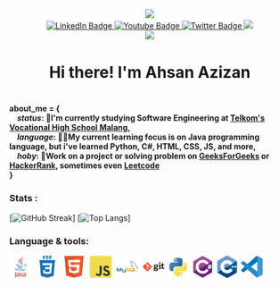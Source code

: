 <div id="header" align="center">
  <img src="https://media.giphy.com/media/qgQUggAC3Pfv687qPC/giphy.gif" width="300"/>
  <div id="badges">
    <a href="https://www.linkedin.com/in/ahsan-awadullah-33908b250">
      <img src="https://img.shields.io/badge/LinkedIn-blue?style=for-the-badge&logo=linkedin&logoColor=white" alt="LinkedIn Badge"/>
    </a>
    <a href="https://www.youtube.com/channel/UCQ14vY0vDOJen3g2kfR5utw">
      <img src="https://img.shields.io/badge/YouTube-red?style=for-the-badge&logo=youtube&logoColor=white" alt="Youtube Badge"/>
    </a>
    <a href="https://twitter.com/sanzizan96?t=rQ1yOG3zH_Gp2nBkZ6RjBQ&s=09">
      <img src="https://img.shields.io/badge/Twitter-blue?style=for-the-badge&logo=twitter&logoColor=white" alt="Twitter Badge"/>
    </a>
    <a href="https://www.instagram.com/ahsan_az461">
      <img src="https://img.shields.io/badge/Instagram-E4405F?style=for-the-badge&logo=instagram&logoColor=white" alt"Insta Badge"/>
    </a>
  </div>
  <img src="https://komarev.com/ghpvc/?username=ahsanAazizan&style=flat-square&color=red"/>  
  <h1>Hi there! I'm Ahsan Azizan<h1/>
</div>


**about_me = { <br/>
  &emsp;_status_: :telescope:I'm currently studying Software Engineering at [Telkom's Vocational High School Malang](https://smktelkom-mlg.sch.id),<br/> 
  &emsp;_language_: 👨‍💻My current learning focus is on Java programming language, but i've learned Python, C#, HTML, CSS, JS, and more,<br/>
  &emsp;_hoby_: 🚀Work on a project or solving problem on [GeeksForGeeks](https://geeksforgeeks.com) or [HackerRank](https://hackerrank.com), sometimes even [Leetcode](leetcode.com)<br/>
}**

### Stats : 

[![GitHub Streak](http://github-readme-streak-stats.herokuapp.com?user=ahsanAazizan&theme=merko&hide_border=true&date_format=j%20M%5B%20Y%5D)]
  [![Top Langs](https://github-readme-stats.vercel.app/api/top-langs/?username=ahsanAazizan&layout=compact&theme=vision-friendly-dark)]

### Language & tools:
  <div>
  <img src="https://github.com/devicons/devicon/blob/master/icons/java/java-original-wordmark.svg" title="Java" alt="Java" width="40" height="40"/>&nbsp;
  <img src="https://github.com/devicons/devicon/blob/master/icons/css3/css3-plain-wordmark.svg"  title="CSS3" alt="CSS" width="40" height="40"/>&nbsp;
  <img src="https://github.com/devicons/devicon/blob/master/icons/html5/html5-original.svg" title="HTML5" alt="HTML" width="40" height="40"/>&nbsp;
  <img src="https://github.com/devicons/devicon/blob/master/icons/javascript/javascript-original.svg" title="JavaScript" alt="JavaScript" width="40" height="40"/>&nbsp;
  <img src="https://github.com/devicons/devicon/blob/master/icons/mysql/mysql-original-wordmark.svg" title="MySQL"  alt="MySQL" width="40" height="40"/>&nbsp;
  <img src="https://github.com/devicons/devicon/blob/master/icons/git/git-original-wordmark.svg" title="Git" **alt="Git" width="40" height="40"/>
  <img src="https://github.com/devicons/devicon/blob/master/icons/python/python-original.svg" title="Python" **alt="Git" width="40" height="40"/>
  <img src="https://github.com/devicons/devicon/blob/master/icons/csharp/csharp-original.svg" title="C#" **alt="Git" width="40" height="40"/>
  <img src="https://github.com/devicons/devicon/blob/master/icons/cplusplus/cplusplus-original.svg" title="C++" **alt="Git" width="40" height="40"/>
  <img src="https://github.com/devicons/devicon/blob/master/icons/vscode/vscode-original.svg" title="VScode" **alt="Git" width="40" height="40"/>
</div>


<!---
ahsanAazizan/ahsanAazizan is a ✨ special ✨ repository because its `README.md` (this file) appears on your GitHub profile.
You can click the Preview link to take a look at your changes.
--->
